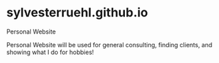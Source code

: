 # sylvesterruehl.github.io
Personal Website


Personal Website will be used for general consulting, finding clients, and showing what I do for hobbies!
